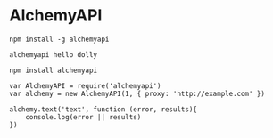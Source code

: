 AlchemyAPI
=============

	npm install -g alchemyapi

	alchemyapi hello dolly

	npm install alchemyapi

	var AlchemyAPI = require('alchemyapi')
	var alchemy = new AlchemyAPI(1, { proxy: 'http://example.com' })

	alchemy.text('text', function (error, results){
		console.log(error || results)
	})